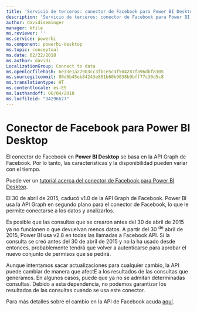 ```yaml
---
title: 'Servicio de terceros: conector de Facebook para Power BI Desktop'
description: 'Servicio de terceros: conector de Facebook para Power BI Desktop'
author: davidiseminger
manager: kfile
ms.reviewer: ''
ms.service: powerbi
ms.component: powerbi-desktop
ms.topic: conceptual
ms.date: 02/22/2018
ms.author: davidi
LocalizationGroup: Connect to data
ms.openlocfilehash: 6e33e1a27903cc3fbce5c3f504287fa96dbf8305
ms.sourcegitcommit: 80d6b45eb84243e801b60b9038b9bff77c30d5c8
ms.translationtype: HT
ms.contentlocale: es-ES
ms.lasthandoff: 06/04/2018
ms.locfileid: "34296627"
---
```

# <a name="facebook-connector-for-power-bi-desktop"></a>Conector de Facebook para Power BI Desktop
El conector de Facebook en **Power BI Desktop** se basa en la API Graph de Facebook. Por lo tanto, las características y la disponibilidad pueden variar con el tiempo.

Puede ver un [tutorial acerca del conector de Facebook para Power BI Desktop](desktop-tutorial-facebook-analytics.md).

El 30 de abril de 2015, caducó v1.0 de la API Graph de Facebook.<sup></sup> Power BI usa la API Graph en segundo plano para el conector de Facebook, lo que le permite conectarse a los datos y analizarlos.

Es posible que las consultas que se crearon antes del 30 de abril de 2015 ya no funcionen o que devuelvan menos datos.<sup></sup> A partir del 30 <sup>de</sup> abril de 2015, Power BI usa v2.8 en todas las llamadas a Facebook API. Si la consulta se creó antes del 30 de abril de 2015 y no la ha usado desde entonces, probablemente tendrá que volver a autenticarse para aprobar el nuevo conjunto de permisos que se pedirá.

Aunque intentamos sacar actualizaciones para cualquier cambio, la API puede cambiar de manera que afectE a los resultados de las consultas que generamos. En algunos casos, puede que ya no se admitan determinadas consultas. Debido a esta dependencia, no podemos garantizar los resultados de las consultas cuando se usa este conector.

Para más detalles sobre el cambio en la API de Facebook acuda [aquí](https://developers.facebook.com/docs/apps/changelog#v2_0).

